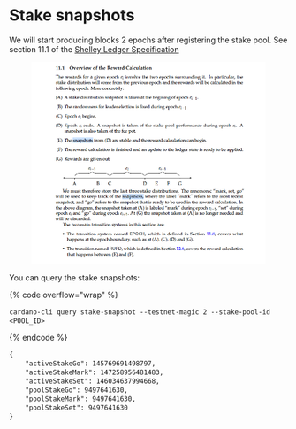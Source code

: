 # Stake snapshots

We will start producing blocks 2 epochs after registering the stake pool. See section 11.1 of the [Shelley Ledger Specification](https://github.com/input-output-hk/cardano-ledger/releases/latest/download/shelley-ledger.pdf)

<figure><img src="../.gitbook/assets/shelley-spec-.png" alt=""><figcaption></figcaption></figure>

You can query the stake snapshots:

{% code overflow="wrap" %}
```
cardano-cli query stake-snapshot --testnet-magic 2 --stake-pool-id <POOL_ID>
```
{% endcode %}

```
{
    "activeStakeGo": 145769691498797,
    "activeStakeMark": 147258956481483,
    "activeStakeSet": 146034637994668,
    "poolStakeGo": 9497641630,
    "poolStakeMark": 9497641630,
    "poolStakeSet": 9497641630
}
```
